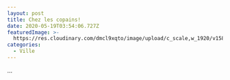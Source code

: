 ```yaml
---
layout: post
title: Chez les copains!
date: 2020-05-19T03:54:06.727Z
featuredImage: >-
  https://res.cloudinary.com/dmcl9xqto/image/upload/c_scale,w_1920/v1589860405/IMG_20191229_183554_fz4bvt.jpg
categories:
  - Ville
---
```

...
